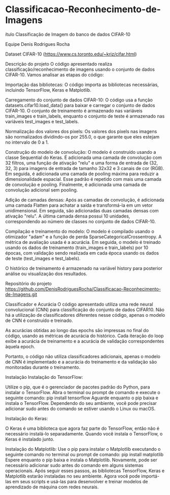 # Classificacao-Reconhecimento-de-Imagens

ítulo
Classificação de Imagem do banco de dados CIFAR-10

Equipe
Denis Rodrigues Rocha

Dataset
CIFAR-10 (https://www.cs.toronto.edu/~kriz/cifar.html)

Descrição do projeto
O código apresentado realiza classificação/reconhecimento de imagens usando o conjunto de dados CIFAR-10. Vamos analisar as etapas do código:

Importação das bibliotecas: O código importa as bibliotecas necessárias, incluindo TensorFlow, Keras e Matplotlib.

Carregamento do conjunto de dados CIFAR-10: O código usa a função datasets.cifar10.load_data() para baixar e carregar o conjunto de dados CIFAR-10. O conjunto de treinamento é armazenado nas variáveis train_images e train_labels, enquanto o conjunto de teste é armazenado nas variáveis test_images e test_labels.

Normalização dos valores dos pixels: Os valores dos pixels nas imagens são normalizados dividindo-os por 255.0, o que garante que eles estejam no intervalo de 0 a 1.

Construção do modelo de convolução: O modelo é construído usando a classe Sequential do Keras. É adicionada uma camada de convolução com 32 filtros, uma função de ativação "relu" e uma forma de entrada de (32, 32, 3) para imagens de entrada de tamanho 32x32 e 3 canais de cor (RGB). Em seguida, é adicionada uma camada de pooling máxima para reduzir a dimensionalidade espacial. Esse padrão é repetido com mais uma camada de convolução e pooling. Finalmente, é adicionada uma camada de convolução adicional sem pooling.

Adição de camadas densas: Após as camadas de convolução, é adicionada uma camada Flatten para achatar a saída e transformá-la em um vetor unidimensional. Em seguida, são adicionadas duas camadas densas com ativação "relu". A última camada densa possui 10 unidades, correspondendo ao número de classes no conjunto de dados CIFAR-10.

Compilação e treinamento do modelo: O modelo é compilado usando o otimizador "adam" e a função de perda SparseCategoricalCrossentropy. A métrica de avaliação usada é a acurácia. Em seguida, o modelo é treinado usando os dados de treinamento (train_images e train_labels) por 10 épocas, com validação sendo realizada em cada época usando os dados de teste (test_images e test_labels).

O histórico de treinamento é armazenado na variável history para posterior análise ou visualização dos resultados.

Repositório do projeto
https://github.com/DenisRodriguesRocha/Classificacao-Reconhecimento-de-Imagens.git

Classificador e Acurácia
O código apresentado utiliza uma rede neural convolucional (CNN) para classificação do conjunto de dados CIFAR10. Não há a utilização de classificadores diferentes nesse código, apenas o modelo de CNN é construído e treinado.

As acurácias obtidas ao longo das epochs são impressas no final do código, usando as métricas de acurácia do histórico. Cada iteração do loop exibe a acurácia de treinamento e a acurácia de validação correspondentes àquela epoch.

Portanto, o código não utiliza classificadores adicionais, apenas o modelo de CNN é implementado e a acurácia do treinamento e da validação são monitoradas durante o treinamento.

Instalação
Instalação do TensorFlow:

Utilize o pip, que é o gerenciador de pacotes padrão do Python, para instalar o TensorFlow. Abra o terminal ou prompt de comando e execute o seguinte comando:
pip install tensorflow
Aguarde enquanto o pip baixa e instala o TensorFlow. Dependendo do seu ambiente, você pode precisar adicionar sudo antes do comando se estiver usando o Linux ou macOS.

Instalação do Keras:

O Keras é uma biblioteca que agora faz parte do TensorFlow, então não é necessário instalá-lo separadamente. Quando você instala o TensorFlow, o Keras é instalado junto.

Instalação do Matplotlib:
Use o pip para instalar o Matplotlib executando o seguinte comando no terminal ou prompt de comando:
pip install matplotlib
Espere enquanto o pip baixa e instala o Matplotlib. Novamente, pode ser necessário adicionar sudo antes do comando em alguns sistemas operacionais.
Após seguir esses passos, as bibliotecas TensorFlow, Keras e Matplotlib estarão instaladas no seu ambiente. Agora você pode importá-las em seus scripts e usá-las para desenvolver e treinar modelos de aprendizado de máquina com redes neurais.
